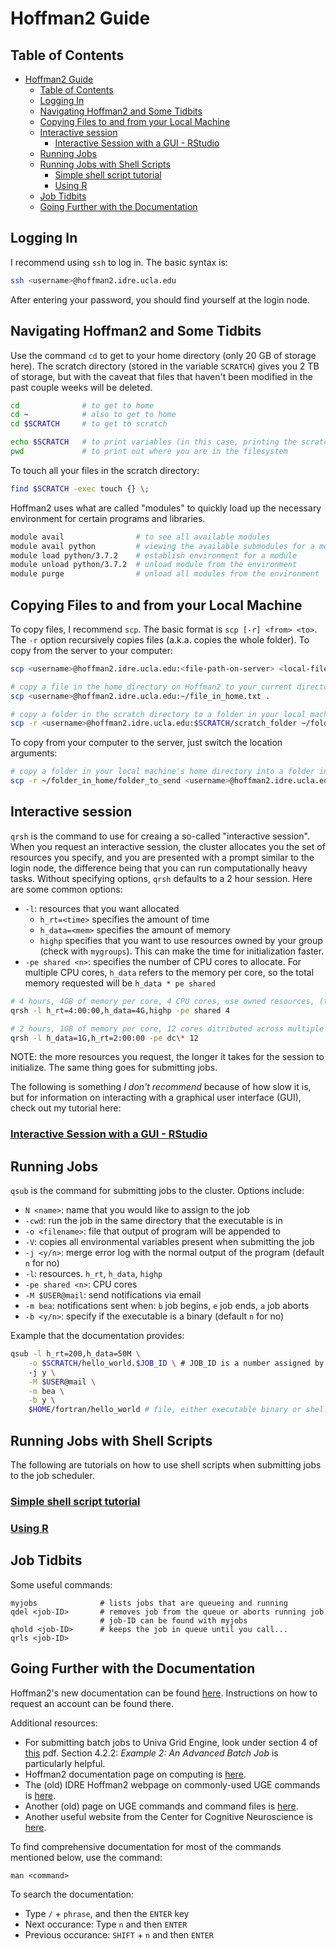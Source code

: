 # Hoffman2 Guide
## Table of Contents
- [Hoffman2 Guide](#hoffman2-guide)
  * [Table of Contents](#table-of-contents)
  * [Logging In](#logging-in)
  * [Navigating Hoffman2 and Some Tidbits](#navigating-hoffman2-and-some-tidbits)
  * [Copying Files to and from your Local Machine](#copying-files-to-and-from-your-local-machine)
  * [Interactive session](#interactive-session)
    + [Interactive Session with a GUI - RStudio](#interactive-session-with-a-gui---rstudio)
  * [Running Jobs](#running-jobs)
  * [Running Jobs with Shell Scripts](#running-jobs-with-shell-scripts)
    + [Simple shell script tutorial](#simple-shell-script-tutorial)
    + [Using R](#using-r)
  * [Job Tidbits](#job-tidbits)
  * [Going Further with the Documentation](#going-further-with-the-documentation)
## Logging In
I recommend using `ssh` to log in. The basic syntax is:
```bash
ssh <username>@hoffman2.idre.ucla.edu
```
After entering your password, you should find yourself at the login node.

## Navigating Hoffman2 and Some Tidbits
Use the command `cd` to get to your home directory (only 20 GB of storage here). The scratch directory (stored in the variable `SCRATCH`) gives you 2 TB of storage, but with the caveat that files that haven't been modified in the past couple weeks will be deleted.
```bash
cd              # to get to home
cd ~            # also to get to home
cd $SCRATCH     # to get to scratch

echo $SCRATCH   # to print variables (in this case, printing the scratch directory path)
pwd             # to print out where you are in the filesystem
```

To touch all your files in the scratch directory:
```bash
find $SCRATCH -exec touch {} \;
```

Hoffman2 uses what are called "modules" to quickly load up the necessary environment for certain programs and libraries.
```bash
module avail                # to see all available modules
module avail python         # viewing the available submodules for a module (most modules have various versions as the submodules)
module load python/3.7.2    # establish environment for a module
module unload python/3.7.2  # unload module from the environment
module purge                # unload all modules from the environment
```

## Copying Files to and from your Local Machine
To copy files, I recommend `scp`. The basic format is `scp [-r] <from> <to>`. The `-r` option recursively copies files (a.k.a. copies the whole folder). To copy from the server to your computer:
```bash
scp <username>@hoffman2.idre.ucla.edu:<file-path-on-server> <local-file-path>

# copy a file in the home directory on Hoffman2 to your current directory
scp <username>@hoffman2.idre.ucla.edu:~/file_in_home.txt .

# copy a folder in the scratch directory to a folder in your local machine's home directory
scp -r <username>@hoffman2.idre.ucla.edu:$SCRATCH/scratch_folder ~/folder_in_home
```

To copy from your computer to the server, just switch the location arguments:
```bash
# copy a folder in your local machine's home directory into a folder in your scratch directory
scp -r ~/folder_in_home/folder_to_send <username>@hoffman2.idre.ucla.edu:$SCRATCH/scratch_folder
```

## Interactive session
`qrsh` is the command to use for creaing a so-called "interactive session". When you request an interactive session, the cluster allocates you the set of resources you specify, and you are presented with a prompt similar to the login node, the difference being that you can run computationally heavy tasks. Without specifying options, `qrsh` defaults to a 2 hour session. Here are some common options:
 * `-l`: resources that you want allocated
    - `h_rt=<time>` specifies the amount of time
    - `h_data=<mem>` specifies the amount of memory
    - `highp` specifies that you want to use resources owned by your group (check with `mygroups`). This can make the time for initialization faster.
 * `-pe shared <n>`: specifies the number of CPU cores to allocate. For multiple CPU cores, `h_data` refers to the memory per core, so the total memory requested will be `h_data * pe shared`
```bash
# 4 hours, 4GB of memory per core, 4 CPU cores, use owned resources, (total of 16GB memory requested)
qrsh -l h_rt=4:00:00,h_data=4G,highp -pe shared 4

# 2 hours, 1GB of memory per core, 12 cores ditributed across multiple compute nodes
qrsh -l h_data=1G,h_rt=2:00:00 -pe dc\* 12
```
NOTE: the more resources you request, the longer it takes for the session to initialize. The same thing goes for submitting jobs.

The following is something _I don't recommend_ because of how slow it is, but for information on interacting with a graphical user interface (GUI), check out my tutorial here:
### [Interactive Session with a GUI - RStudio](gui.md)

## Running Jobs
`qsub` is the command for submitting jobs to the cluster. Options include:
* `N <name>`: name that you would like to assign to the job
* `-cwd`: run the job in the same directory that the executable is in
* `-o <filename>`: file that output of program will be appended to
* `-V`: copies all environmental variables present when submitting the job
* `-j <y/n>`: merge error log with the normal output of the program (default `n` for no) 
* `-l`: resources. `h_rt`, `h_data`, `highp`
* `-pe shared <n>`: CPU cores
* `-M $USER@mail`: send notifications via email
* `-m bea`: notifications sent when: `b` job begins, `e` job ends, `a` job aborts
* `-b <y/n>`: specify if the executable is a binary (default `n` for no)

Example that the documentation provides:
```bash
qsub -l h_rt=200,h_data=50M \
    -o $SCRATCH/hello_world.$JOB_ID \ # JOB_ID is a number assigned by the job scheduler
    -j y \
    -M $USER@mail \
    -m bea \
    -b y \
    $HOME/fortran/hello_world # file, either executable binary or shell script
```

## Running Jobs with Shell Scripts
The following are tutorials on how to use shell scripts when submitting jobs to the job scheduler.
### [Simple shell script tutorial](shell.md)
### [Using R](shell_R.md)

## Job Tidbits
Some useful commands:
```shell
myjobs              # lists jobs that are queueing and running
qdel <job-ID>       # removes job from the queue or aborts running job
                    # job-ID can be found with myjobs
qhold <job-ID>      # keeps the job in queue until you call...
qrls <job-ID>
```
## Going Further with the Documentation
Hoffman2's new documentation can be found [here](https://www.hoffman2.idre.ucla.edu/). Instructions on how to request an account can be found there.

Additional resources:
* For submitting batch jobs to Univa Grid Engine, look under section 4 of [this](http://www.univa.com/resources/files/univa_user_guide_univa__grid_engine_854.pdf) pdf. Section 4.2.2: _Example 2: An Advanced Batch Job_ is particularly helpful.
* Hoffman2 documentation page on computing is [here](https://www.hoffman2.idre.ucla.edu/Using-H2/Computing/Computing.html).
* The (old) IDRE Hoffman2 webpage on commonly-used UGE commands is [here](http://web.archive.org/web/20170226162759/https://www.hoffman2.idre.ucla.edu/computing/sge/).
* Another (old) page on UGE commands and command files is [here](http://web.archive.org/web/20170517201108/http://www.hoffman2.idre.ucla.edu/computing/running/#Build_a_UGE_command_file_for_your_job_and_use_UGE_commands_directly).
* Another useful website from the Center for Cognitive Neuroscience is [here](https://www.ccn.ucla.edu/wiki/index.php/Hoffman2).

To find comprehensive documentation for most of the commands mentioned below, use the command:
```
man <command>
```
To search the documentation:
* Type `/` + `phrase`, and then the `ENTER` key
* Next occurance: Type `n` and then `ENTER`
* Previous occurance: `SHIFT` + `n` and then `ENTER`